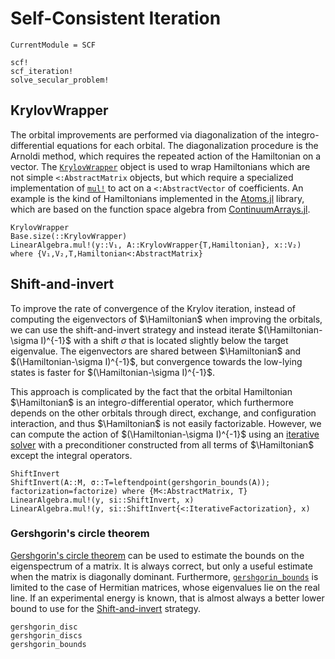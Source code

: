 # Self-Consistent Iteration

```@meta
CurrentModule = SCF
```

```@docs
scf!
scf_iteration!
solve_secular_problem!
```

## KrylovWrapper

The orbital improvements are performed via diagonalization of the
integro-differential equations for each orbital. The diagonalization
procedure is the Arnoldi method, which requires the repeated action of
the Hamiltonian on a vector. The [`KrylovWrapper`](@ref) object is
used to wrap Hamiltonians which are not simple `<:AbstractMatrix`
objects, but which require a specialized implementation of
[`mul!`](@ref) to act on a `<:AbstractVector` of coefficients. An
example is the kind of Hamiltonians implemented in the
[Atoms.jl](https://github.com/JuliaAtoms/Atoms.jl) library, which are
based on the function space algebra from
[ContinuumArrays.jl](https://github.com/JuliaApproximation/ContinuumArrays.jl).

```@docs
KrylovWrapper
Base.size(::KrylovWrapper)
LinearAlgebra.mul!(y::V₁, A::KrylovWrapper{T,Hamiltonian}, x::V₂) where {V₁,V₂,T,Hamiltonian<:AbstractMatrix}
```

## Shift-and-invert

To improve the rate of convergence of the Krylov iteration, instead of
computing the eigenvectors of $\Hamiltonian$ when improving the
orbitals, we can use the shift-and-invert strategy and instead iterate
$(\Hamiltonian-\sigma I)^{-1}$ with a shift $\sigma$ that is located
slightly below the target eigenvalue. The eigenvectors are shared
between $\Hamiltonian$ and $(\Hamiltonian-\sigma I)^{-1}$, but
convergence towards the low-lying states is faster for
$(\Hamiltonian-\sigma I)^{-1}$.

This approach is complicated by the fact that the orbital Hamiltonian
$\Hamiltonian$ is an integro-differential operator, which furthermore
depends on the other orbitals through direct, exchange, and
configuration interaction, and thus $\Hamiltonian$ is not easily
factorizable. However, we can compute the action of
$(\Hamiltonian-\sigma I)^{-1}$ using an [iterative
solver](https://github.com/JuliaMath/IterativeSolvers.jl) with a
preconditioner constructed from all terms of $\Hamiltonian$ except the
integral operators.

```@docs
ShiftInvert
ShiftInvert(A::M, σ::T=leftendpoint(gershgorin_bounds(A)); factorization=factorize) where {M<:AbstractMatrix, T}
LinearAlgebra.mul!(y, si::ShiftInvert, x)
LinearAlgebra.mul!(y, si::ShiftInvert{<:IterativeFactorization}, x)
```

### Gershgorin's circle theorem
[Gershgorin's circle
theorem](https://en.wikipedia.org/wiki/Gershgorin_circle_theorem) can
be used to estimate the bounds on the eigenspectrum of a matrix. It is
always correct, but only a useful estimate when the matrix is
diagonally dominant. Furthermore, [`gershgorin_bounds`](@ref) is
limited to the case of Hermitian matrices, whose eigenvalues lie on
the real line. If an experimental energy is known, that is almost
always a better lower bound to use for the [Shift-and-invert](@ref)
strategy.

```@docs
gershgorin_disc
gershgorin_discs
gershgorin_bounds
```
